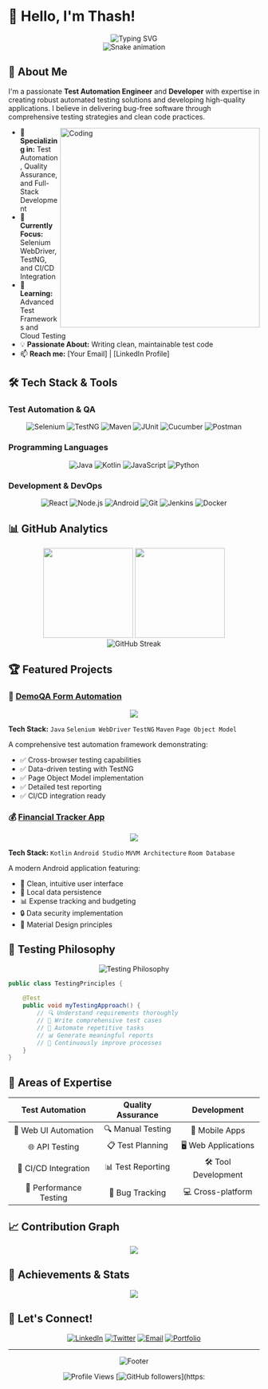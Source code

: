 # 👋 Hello, I'm Thash!

<div align="center">
  <img src="https://readme-typing-svg.herokuapp.com?font=Fira+Code&size=30&pause=1000&color=36BCF7&center=true&vCenter=true&width=600&lines=Test+Automation+Engineer;Quality+Assurance+Specialist;Full+Stack+Developer;Always+Learning+New+Technologies" alt="Typing SVG" />
</div>

<div align="center">
  <img src="https://github.com/thash41/thash41/blob/output/github-contribution-grid-snake.svg" alt="Snake animation" />
</div>

## 🚀 About Me

I'm a passionate **Test Automation Engineer** and **Developer** with expertise in creating robust automated testing solutions and developing high-quality applications. I believe in delivering bug-free software through comprehensive testing strategies and clean code practices.

<img align="right" alt="Coding" width="400" src="https://cdn.dribbble.com/users/1162077/screenshots/3848914/programmer.gif">

- 🔬 **Specializing in:** Test Automation, Quality Assurance, and Full-Stack Development
- 🎯 **Currently Focus:** Selenium WebDriver, TestNG, and CI/CD Integration
- 🌱 **Learning:** Advanced Test Frameworks and Cloud Testing
- 💡 **Passionate About:** Writing clean, maintainable test code
- 📫 **Reach me:** [Your Email] | [LinkedIn Profile]

## 🛠️ Tech Stack & Tools

### Test Automation & QA
<div align="center">
  
![Selenium](https://img.shields.io/badge/-Selenium-43B02A?style=for-the-badge&logo=selenium&logoColor=white)
![TestNG](https://img.shields.io/badge/-TestNG-DC382D?style=for-the-badge&logo=testng&logoColor=white)
![Maven](https://img.shields.io/badge/-Maven-C71A36?style=for-the-badge&logo=apache-maven&logoColor=white)
![JUnit](https://img.shields.io/badge/-JUnit-25A162?style=for-the-badge&logo=junit5&logoColor=white)
![Cucumber](https://img.shields.io/badge/-Cucumber-23D96C?style=for-the-badge&logo=cucumber&logoColor=white)
![Postman](https://img.shields.io/badge/-Postman-FF6C37?style=for-the-badge&logo=postman&logoColor=white)

</div>

### Programming Languages
<div align="center">
  
![Java](https://img.shields.io/badge/-Java-ED8B00?style=for-the-badge&logo=java&logoColor=white)
![Kotlin](https://img.shields.io/badge/-Kotlin-0095D5?style=for-the-badge&logo=kotlin&logoColor=white)
![JavaScript](https://img.shields.io/badge/-JavaScript-F7DF1E?style=for-the-badge&logo=javascript&logoColor=black)
![Python](https://img.shields.io/badge/-Python-3776AB?style=for-the-badge&logo=python&logoColor=white)

</div>

### Development & DevOps
<div align="center">
  
![React](https://img.shields.io/badge/-React-61DAFB?style=for-the-badge&logo=react&logoColor=black)
![Node.js](https://img.shields.io/badge/-Node.js-339933?style=for-the-badge&logo=node.js&logoColor=white)
![Android](https://img.shields.io/badge/-Android-3DDC84?style=for-the-badge&logo=android&logoColor=white)
![Git](https://img.shields.io/badge/-Git-F05032?style=for-the-badge&logo=git&logoColor=white)
![Jenkins](https://img.shields.io/badge/-Jenkins-D24939?style=for-the-badge&logo=jenkins&logoColor=white)
![Docker](https://img.shields.io/badge/-Docker-2496ED?style=for-the-badge&logo=docker&logoColor=white)

</div>

## 📊 GitHub Analytics

<div align="center">
  <img height="180em" src="https://github-readme-stats.vercel.app/api?username=thash41&show_icons=true&theme=tokyonight&include_all_commits=true&count_private=true"/>
  <img height="180em" src="https://github-readme-stats.vercel.app/api/top-langs/?username=thash41&layout=compact&langs_count=8&theme=tokyonight"/>
</div>

<div align="center">
  <img src="https://github-readme-streak-stats.herokuapp.com/?user=thash41&theme=tokyonight" alt="GitHub Streak" />
</div>

## 🏆 Featured Projects

### 🎯 [DemoQA Form Automation](https://github.com/thash41/DemoQA_FormAutomation_Selenium)
<div align="center">
  <img src="https://github-readme-stats.vercel.app/api/pin/?username=thash41&repo=DemoQA_FormAutomation_Selenium&theme=tokyonight" />
</div>

**Tech Stack:** `Java` `Selenium WebDriver` `TestNG` `Maven` `Page Object Model`

A comprehensive test automation framework demonstrating:
- ✅ Cross-browser testing capabilities
- ✅ Data-driven testing with TestNG
- ✅ Page Object Model implementation
- ✅ Detailed test reporting
- ✅ CI/CD integration ready

### 💰 [Financial Tracker App](https://github.com/thash41/financial-tracker)
<div align="center">
  <img src="https://github-readme-stats.vercel.app/api/pin/?username=thash41&repo=financial-tracker&theme=tokyonight" />
</div>

**Tech Stack:** `Kotlin` `Android Studio` `MVVM Architecture` `Room Database`

A modern Android application featuring:
- 📱 Clean, intuitive user interface
- 💾 Local data persistence
- 📊 Expense tracking and budgeting
- 🔒 Data security implementation
- 🎨 Material Design principles

## 🎯 Testing Philosophy

<div align="center">
  <img src="https://readme-typing-svg.herokuapp.com?font=Fira+Code&size=20&pause=1000&color=FF6B6B&center=true&vCenter=true&width=800&lines=Quality+is+not+an+act%2C+it+is+a+habit;Automate+everything+that+can+be+automated;Test+early%2C+test+often%2C+test+everything" alt="Testing Philosophy" />
</div>

```java
public class TestingPrinciples {
    
    @Test
    public void myTestingApproach() {
        // 🔍 Understand requirements thoroughly
        // 🧪 Write comprehensive test cases
        // 🤖 Automate repetitive tasks
        // 📊 Generate meaningful reports
        // 🔄 Continuously improve processes
    }
}
```

## 🌟 Areas of Expertise

<div align="center">

| **Test Automation** | **Quality Assurance** | **Development** |
|:---:|:---:|:---:|
| 🤖 Web UI Automation | 🔍 Manual Testing | 📱 Mobile Apps |
| 🌐 API Testing | 📋 Test Planning | 🖥️ Web Applications |
| 🔄 CI/CD Integration | 📊 Test Reporting | 🛠️ Tool Development |
| 🎯 Performance Testing | 🐛 Bug Tracking | 💻 Cross-platform |

</div>

## 📈 Contribution Graph

<div align="center">
  <img src="https://activity-graph.herokuapp.com/graph?username=thash41&theme=tokyo-night&hide_border=true" />
</div>

## 🏅 Achievements & Stats

<div align="center">
  <img src="https://github-profile-trophy.vercel.app/?username=thash41&theme=tokyonight&no-frame=true&no-bg=true&margin-w=4" />
</div>

## 🔗 Let's Connect!

<div align="center">
  
[![LinkedIn](https://img.shields.io/badge/-LinkedIn-0077B5?style=for-the-badge&logo=linkedin&logoColor=white)](https://linkedin.com/in/yourprofile)
[![Twitter](https://img.shields.io/badge/-Twitter-1DA1F2?style=for-the-badge&logo=twitter&logoColor=white)](https://twitter.com/yourhandle)
[![Email](https://img.shields.io/badge/-Email-D14836?style=for-the-badge&logo=gmail&logoColor=white)](mailto:your.email@example.com)
[![Portfolio](https://img.shields.io/badge/-Portfolio-FF5722?style=for-the-badge&logo=todoist&logoColor=white)](https://yourportfolio.com)

</div>

---

<div align="center">
  <img src="https://readme-typing-svg.herokuapp.com?font=Fira+Code&size=18&pause=1000&color=36BCF7&center=true&vCenter=true&width=600&lines=Thanks+for+visiting!+Let's+build+quality+software+together!;Always+open+to+collaborate+on+interesting+projects!" alt="Footer" />
</div>

<div align="center">
  
![Profile Views](https://komarev.com/ghpvc/?username=thash41&label=Profile%20views&color=0e75b6&style=flat)
[![GitHub followers](https://img.shields.io/github/followers/thash41.svg?style=social&label=Follow&maxAge=2592000)](https:

